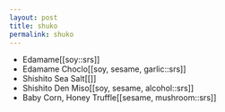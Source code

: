 ```yaml
---
layout: post
title: shuko
permalink: shuko
---
```


- Edamame[[soy::srs]]
- Edamame Choclo[[soy, sesame, garlic::srs]]
- Shishito Sea Salt[[]]
- Shishito Den Miso[[soy, sesame, alcohol::srs]]
- Baby Corn, Honey Truffle[[sesame, mushroom::srs]]

